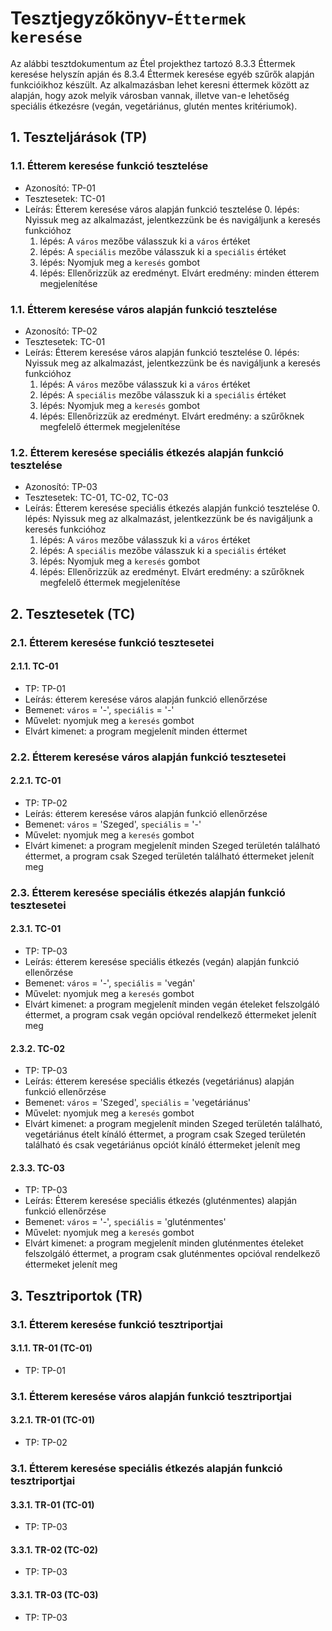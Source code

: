# Tesztjegyzőkönyv-`Éttermek keresése`

Az alábbi tesztdokumentum az Étel projekthez tartozó 8.3.3 Éttermek keresése helyszín apján és 8.3.4 Éttermek keresése egyéb szűrők alapján funkcióikhoz készült. Az alkalmazásban lehet keresni  éttermek között az alapján, hogy azok melyik városban vannak, illetve van-e lehetőség speciális étkezésre (vegán, vegetáriánus, glutén mentes kritériumok).

## 1. Teszteljárások (TP)

### 1.1. Étterem keresése funkció tesztelése 
- Azonosító: TP-01
- Tesztesetek: TC-01
- Leírás: Étterem keresése város alapján funkció tesztelése
    0. lépés: Nyissuk meg az alkalmazást, jelentkezzünk be és navigáljunk a keresés funkcióhoz
    1. lépés: A `város` mezőbe válasszuk ki a `város` értéket
    2. lépés: A `speciális` mezőbe válasszuk ki a `speciális` értéket
    3. lépés: Nyomjuk meg a `keresés` gombot 
    4. lépés: Ellenőrizzük az eredményt. Elvárt eredmény: minden étterem megjelenítése

### 1.1. Étterem keresése város alapján funkció tesztelése 
- Azonosító: TP-02
- Tesztesetek: TC-01
- Leírás: Étterem keresése város alapján funkció tesztelése
    0. lépés: Nyissuk meg az alkalmazást, jelentkezzünk be és navigáljunk a keresés funkcióhoz
    1. lépés: A `város` mezőbe válasszuk ki a `város` értéket
    2. lépés: A `speciális` mezőbe válasszuk ki a `speciális` értéket
    3. lépés: Nyomjuk meg a `keresés` gombot 
    4. lépés: Ellenőrizzük az eredményt. Elvárt eredmény: a szűrőknek megfelelő éttermek megjelenítése

### 1.2. Étterem keresése speciális étkezés alapján funkció tesztelése 
- Azonosító: TP-03
- Tesztesetek: TC-01, TC-02, TC-03
- Leírás: Étterem keresése speciális étkezés alapján funkció tesztelése
    0. lépés: Nyissuk meg az alkalmazást, jelentkezzünk be és navigáljunk a keresés funkcióhoz
    1. lépés: A `város` mezőbe válasszuk ki a `város` értéket
    2. lépés: A `speciális` mezőbe válasszuk ki a `speciális` értéket
    3. lépés: Nyomjuk meg a `keresés` gombot 
    4. lépés: Ellenőrizzük az eredményt. Elvárt eredmény: a szűrőknek megfelelő éttermek megjelenítése

## 2. Tesztesetek (TC)

### 2.1. Étterem keresése funkció tesztesetei

#### 2.1.1. TC-01
- TP: TP-01
- Leírás: étterem keresése város alapján funkció ellenőrzése 
- Bemenet: `város` = '-', `speciális` = '-'
- Művelet: nyomjuk meg a `keresés` gombot 
- Elvárt kimenet: a program megjelenít minden éttermet

### 2.2. Étterem keresése város alapján funkció tesztesetei

#### 2.2.1. TC-01
- TP: TP-02
- Leírás: étterem keresése város alapján funkció ellenőrzése 
- Bemenet: `város` = 'Szeged', `speciális` = '-'
- Művelet: nyomjuk meg a `keresés` gombot 
- Elvárt kimenet: a program megjelenít minden Szeged területén található éttermet, a program csak Szeged területén található éttermeket jelenít meg

### 2.3. Étterem keresése speciális étkezés alapján funkció tesztesetei

#### 2.3.1. TC-01
- TP: TP-03
- Leírás: étterem keresése speciális étkezés (vegán) alapján funkció ellenőrzése 
- Bemenet: `város` = '-', `speciális` = 'vegán'
- Művelet: nyomjuk meg a `keresés` gombot 
- Elvárt kimenet: a program megjelenít minden vegán ételeket felszolgáló éttermet, a program csak vegán opcióval rendelkező éttermeket jelenít meg

#### 2.3.2. TC-02
- TP: TP-03
- Leírás: étterem keresése speciális étkezés (vegetáriánus) alapján funkció ellenőrzése 
- Bemenet: `város` = 'Szeged', `speciális` = 'vegetáriánus'
- Művelet: nyomjuk meg a `keresés` gombot 
- Elvárt kimenet: a program megjelenít minden Szeged területén található, vegetáriánus ételt kínáló éttermet, a program csak Szeged területén található és csak vegetáriánus opciót kínáló éttermeket jelenít meg

#### 2.3.3. TC-03
- TP: TP-03
- Leírás: Étterem keresése speciális étkezés (gluténmentes) alapján funkció ellenőrzése 
- Bemenet: `város` = '-', `speciális` = 'gluténmentes'
- Művelet: nyomjuk meg a `keresés` gombot 
- Elvárt kimenet: a program megjelenít minden gluténmentes ételeket felszolgáló éttermet, a program csak gluténmentes opcióval rendelkező éttermeket jelenít meg


## 3. Tesztriportok (TR)

### 3.1. Étterem keresése funkció tesztriportjai

#### 3.1.1. TR-01 (TC-01)
- TP: TP-01
  
### 3.1. Étterem keresése város alapján funkció tesztriportjai  

#### 3.2.1. TR-01 (TC-01)
- TP: TP-02
    
### 3.1. Étterem keresése speciális étkezés alapján funkció tesztriportjai

#### 3.3.1. TR-01 (TC-01)
- TP: TP-03

#### 3.3.1. TR-02 (TC-02)
- TP: TP-03

#### 3.3.1. TR-03 (TC-03)
- TP: TP-03
